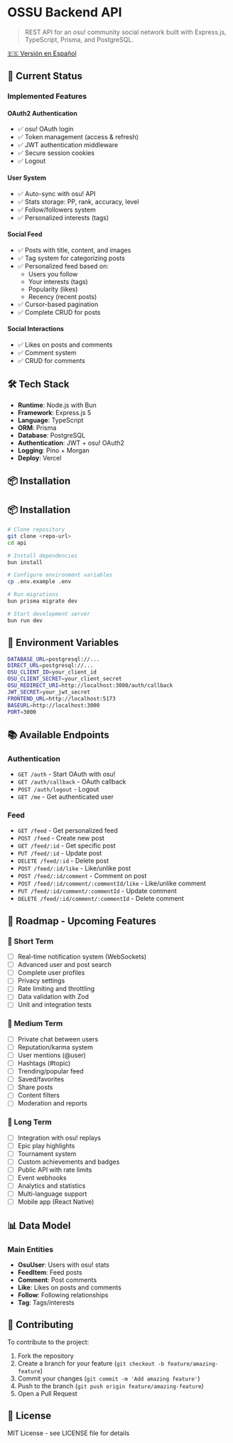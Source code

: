 # OSSU Backend API

> REST API for an osu! community social network built with Express.js, TypeScript, Prisma, and PostgreSQL.

[🇪🇸 Versión en Español](./README.es.md)

## 🚀 Current Status

### Implemented Features

#### OAuth2 Authentication
- ✅ osu! OAuth login
- ✅ Token management (access & refresh)
- ✅ JWT authentication middleware
- ✅ Secure session cookies
- ✅ Logout

#### User System
- ✅ Auto-sync with osu! API
- ✅ Stats storage: PP, rank, accuracy, level
- ✅ Follow/followers system
- ✅ Personalized interests (tags)

#### Social Feed
- ✅ Posts with title, content, and images
- ✅ Tag system for categorizing posts
- ✅ Personalized feed based on:
  - Users you follow
  - Your interests (tags)
  - Popularity (likes)
  - Recency (recent posts)
- ✅ Cursor-based pagination
- ✅ Complete CRUD for posts

#### Social Interactions
- ✅ Likes on posts and comments
- ✅ Comment system
- ✅ CRUD for comments

## 🛠 Tech Stack

- **Runtime**: Node.js with Bun
- **Framework**: Express.js 5
- **Language**: TypeScript
- **ORM**: Prisma
- **Database**: PostgreSQL
- **Authentication**: JWT + osu! OAuth2
- **Logging**: Pino + Morgan
- **Deploy**: Vercel

## 📦 Installation
## 📦 Installation

```bash path=null start=null
# Clone repository
git clone <repo-url>
cd api

# Install dependencies
bun install

# Configure environment variables
cp .env.example .env

# Run migrations
bun prisma migrate dev

# Start development server
bun run dev
```

## 🔧 Environment Variables

```bash path=null start=null
DATABASE_URL=postgresql://...
DIRECT_URL=postgresql://...
OSU_CLIENT_ID=your_client_id
OSU_CLIENT_SECRET=your_client_secret
OSU_REDIRECT_URI=http://localhost:3000/auth/callback
JWT_SECRET=your_jwt_secret
FRONTEND_URL=http://localhost:5173
BASEURL=http://localhost:3000
PORT=3000
```

## 📚 Available Endpoints

### Authentication
- `GET /auth` - Start OAuth with osu!
- `GET /auth/callback` - OAuth callback
- `POST /auth/logout` - Logout
- `GET /me` - Get authenticated user

### Feed
- `GET /feed` - Get personalized feed
- `POST /feed` - Create new post
- `GET /feed/:id` - Get specific post
- `PUT /feed/:id` - Update post
- `DELETE /feed/:id` - Delete post
- `POST /feed/:id/like` - Like/unlike post
- `POST /feed/:id/comment` - Comment on post
- `POST /feed/:id/comment/:commentId/like` - Like/unlike comment
- `PUT /feed/:id/comment/:commentId` - Update comment
- `DELETE /feed/:id/comment/:commentId` - Delete comment

## 🔮 Roadmap - Upcoming Features

### 🎯 Short Term
- [ ] Real-time notification system (WebSockets)
- [ ] Advanced user and post search
- [ ] Complete user profiles
- [ ] Privacy settings
- [ ] Rate limiting and throttling
- [ ] Data validation with Zod
- [ ] Unit and integration tests

### 🚀 Medium Term
- [ ] Private chat between users
- [ ] Reputation/karma system
- [ ] User mentions (@user)
- [ ] Hashtags (#topic)
- [ ] Trending/popular feed
- [ ] Saved/favorites
- [ ] Share posts
- [ ] Content filters
- [ ] Moderation and reports

### 🌟 Long Term
- [ ] Integration with osu! replays
- [ ] Epic play highlights
- [ ] Tournament system
- [ ] Custom achievements and badges
- [ ] Public API with rate limits
- [ ] Event webhooks
- [ ] Analytics and statistics
- [ ] Multi-language support
- [ ] Mobile app (React Native)

## 📊 Data Model

### Main Entities
- **OsuUser**: Users with osu! stats
- **FeedItem**: Feed posts
- **Comment**: Post comments
- **Like**: Likes on posts and comments
- **Follow**: Following relationships
- **Tag**: Tags/interests

## 🤝 Contributing

To contribute to the project:
1. Fork the repository
2. Create a branch for your feature (`git checkout -b feature/amazing-feature`)
3. Commit your changes (`git commit -m 'Add amazing feature'`)
4. Push to the branch (`git push origin feature/amazing-feature`)
5. Open a Pull Request

## 📄 License

MIT License - see LICENSE file for details

